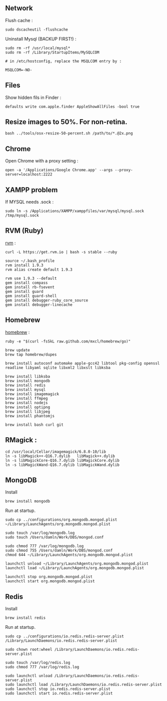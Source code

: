 ## Network

Flush cache :

	sudo dscacheutil -flushcache

Uninstall Mysql (BACKUP FIRST!) :

	sudo rm -rf /usr/local/mysql*
	sudo rm -rf /Library/StartupItems/MySQLCOM
	
	# in /etc/hostconfig, replace the MSQLCOM entry by :
	
	MSQLCOM=-NO-

## Files
Show hidden fils in Finder :

	defaults write com.apple.finder AppleShowAllFiles -bool true

## Resize images to 50%. For non-retina.

	bash ../tools/osx-resize-50-percent.sh /path/to/*.@2x.png

## Chrome
Open Chrome with a proxy setting :

	open -a '/Applications/Google Chrome.app' --args --proxy-server=localhost:2222

## XAMPP problem
If MYSQL needs .sock :

	sudo ln -s /Applications/XAMPP/xamppfiles/var/mysql/mysql.sock /tmp/mysql.sock

## RVM (Ruby)
[rvm](https://rvm.io/) : 

	curl -L https://get.rvm.io | bash -s stable --ruby
	
	source ~/.bash_profile
	rvm install 1.9.3
	rvm alias create default 1.9.3

	rvm use 1.9.3 --default
	gem install compass
	gem install rb-fsevent
	gem install guard
	gem install guard-shell
	gem install debugger-ruby_core_source
	gem install debugger-linecache
	
## Homebrew
[homebrew](http://mxcl.github.com/homebrew/) : 

	ruby -e "$(curl -fsSkL raw.github.com/mxcl/homebrew/go)"
	
	brew update
	brew tap homebrew/dupes
	
	brew install autoconf automake apple-gcc42 libtool pkg-config openssl readline libyaml sqlite libxml2 libxslt libksba
	
	brew install libksba
	brew install mongodb
	brew install redis
	brew install mysql
	brew install imagemagick
	brew install ffmpeg
	brew install nodejs
	brew install optipng
	brew install libjpeg
	brew install phantomjs
	
	brew install bash curl git
	
## RMagick :
	
	cd /usr/local/Cellar/imagemagick/6.8.0-10/lib
	ln -s libMagick++-Q16.7.dylib   libMagick++.dylib
	ln -s libMagickCore-Q16.7.dylib libMagickCore.dylib
	ln -s libMagickWand-Q16.7.dylib libMagickWand.dylib
	
## MongoDB

Install

    brew install mongodb

Run at startup.
    
    sudo cp ../configurations/org.mongodb.mongod.plist ~/Library/LaunchAgents/org.mongodb.mongod.plist 
       
    sudo touch /var/log/mongodb.log
    sudo touch /Users/damln/Work/DBS/mongod.conf
    
    sudo chmod 777 /var/log/mongodb.log
    sudo chmod 755 /Users/damln/Work/DBS/mongod.conf
    chmod 644 ~/Library/LaunchAgents/org.mongodb.mongod.plist
    
    launchctl unload ~/Library/LaunchAgents/org.mongodb.mongod.plist 
    launchctl load ~/Library/LaunchAgents/org.mongodb.mongod.plist 
    
    launchctl stop org.mongodb.mongod.plist
    launchctl start org.mongodb.mongod.plist
    
## Redis
   
Install
 
    brew install redis

Run at startup.
    
    sudo cp ../configurations/io.redis.redis-server.plist /Library/LaunchDaemons/io.redis.redis-server.plist
    
    sudo chown root:wheel /Library/LaunchDaemons/io.redis.redis-server.plist
    
    sudo touch /var/log/redis.log
    sudo chmod 777 /var/log/redis.log
    
    sudo launchctl unload /Library/LaunchDaemons/io.redis.redis-server.plist
    sudo launchctl load /Library/LaunchDaemons/io.redis.redis-server.plist
    sudo launchctl stop io.redis.redis-server.plist
    sudo launchctl start io.redis.redis-server.plist
